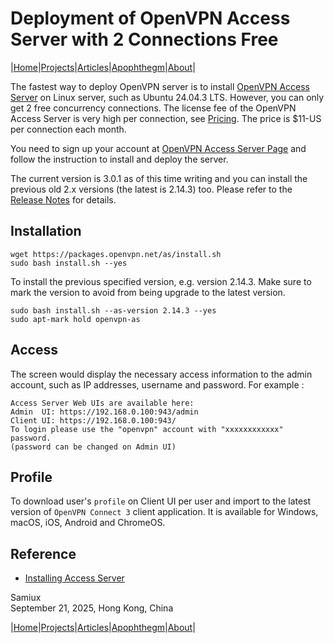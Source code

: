 # Deployment of OpenVPN Access Server with 2 Connections Free

|[Home](/README.md)|[Projects](/projects.md)|[Articles](/articles.md)|[Apophthegm](/apophthegm.md)|[About](/about.md)|

The fastest way to deploy OpenVPN server is to install [OpenVPN Access Server](https://openvpn.net/access-server/) on Linux server, such as Ubuntu 24.04.3 LTS.  However, you can only get 2 free concurrency connections.  The license fee of the OpenVPN Access Server is very high per connection, see [Pricing](https://openvpn.net/access-server/pricing/).  The price is $11-US per connection each month.

You need to sign up your account at [OpenVPN Access Server Page](https://myaccount.openvpn.com/signup?product=AS) and follow the instruction to install and deploy the server.

The current version is 3.0.1 as of this time writing and you can install the previous old 2.x versions (the latest is 2.14.3) too.  Please refer to the [Release Notes](https://openvpn.net/as-docs/release-notes.html) for details.

## Installation

```
wget https://packages.openvpn.net/as/install.sh
sudo bash install.sh --yes
```

To install the previous specified version, e.g. version 2.14.3.  Make sure to mark the version to avoid from being upgrade to the latest version.

```
sudo bash install.sh --as-version 2.14.3 --yes
sudo apt-mark hold openvpn-as
```

## Access

The screen would display the necessary access information to the admin account, such as IP addresses, username and password.  For example :

```
Access Server Web UIs are available here:
Admin  UI: https://192.168.0.100:943/admin
Client UI: https://192.168.0.100:943/
To login please use the "openvpn" account with "xxxxxxxxxxxx" password.
(password can be changed on Admin UI)
```

## Profile

To download user's ```profile``` on Client UI per user and import to the latest version of ```OpenVPN Connect 3``` client application.  It is available for Windows, macOS, iOS, Android and ChromeOS.

## Reference

- [Installing Access Server](https://openvpn.net/as-docs/installation.html)

Samiux    
September 21, 2025, Hong Kong, China    

|[Home](/README.md)|[Projects](/projects.md)|[Articles](/articles.md)|[Apophthegm](/apophthegm.md)|[About](/about.md)|
